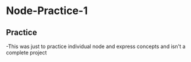 # Node-Practice-1

## Practice  
-This was just to practice individual node and express concepts and isn't a complete project
